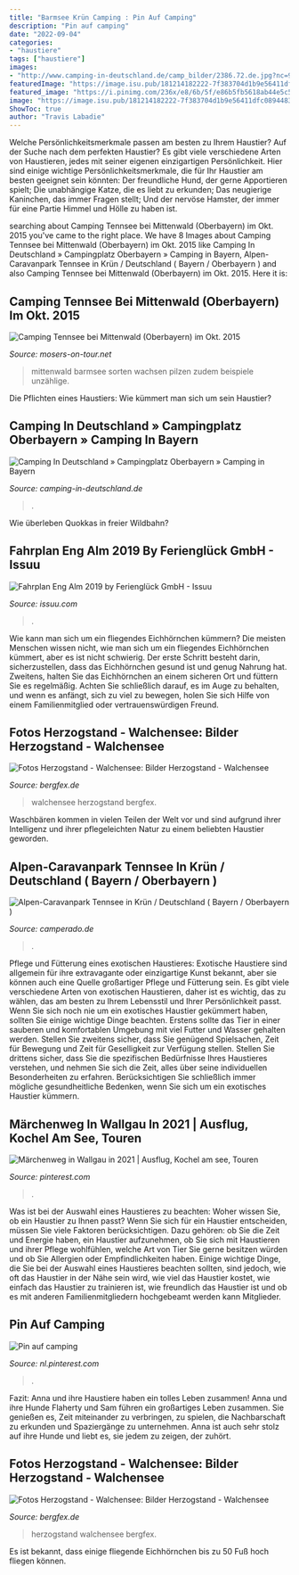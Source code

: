```yaml
---
title: "Barmsee Krün Camping : Pin Auf Camping"
description: "Pin auf camping"
date: "2022-09-04"
categories:
- "haustiere"
tags: ["haustiere"]
images:
- "http://www.camping-in-deutschland.de/camp_bilder/2386.72.de.jpg?nc=9136"
featuredImage: "https://image.isu.pub/181214182222-7f383704d1b9e56411dfc08944837ced/jpg/page_1.jpg"
featured_image: "https://i.pinimg.com/236x/e8/6b/5f/e86b5fb5618ab44e5c56ba630c3f1c01.jpg?nii=t"
image: "https://image.isu.pub/181214182222-7f383704d1b9e56411dfc08944837ced/jpg/page_1.jpg"
ShowToc: true
author: "Travis Labadie"
---
```



Welche Persönlichkeitsmerkmale passen am besten zu Ihrem Haustier?
Auf der Suche nach dem perfekten Haustier? Es gibt viele verschiedene Arten von Haustieren, jedes mit seiner eigenen einzigartigen Persönlichkeit. Hier sind einige wichtige Persönlichkeitsmerkmale, die für Ihr Haustier am besten geeignet sein könnten:
Der freundliche Hund, der gerne Apportieren spielt;
Die unabhängige Katze, die es liebt zu erkunden;
Das neugierige Kaninchen, das immer Fragen stellt;
Und der nervöse Hamster, der immer für eine Partie Himmel und Hölle zu haben ist.

	

		
searching about Camping Tennsee bei Mittenwald (Oberbayern) im Okt. 2015 you've came to the right place. We have 8 Images about Camping Tennsee bei Mittenwald (Oberbayern) im Okt. 2015 like Camping In Deutschland » Campingplatz Oberbayern » Camping in Bayern, Alpen-Caravanpark Tennsee in Krün / Deutschland ( Bayern / Oberbayern ) and also Camping Tennsee bei Mittenwald (Oberbayern) im Okt. 2015. Here it is:
		
    
## Camping Tennsee Bei Mittenwald (Oberbayern) Im Okt. 2015

<img loading=lazy src="http://mosers-on-tour.net/wp-content/uploads/2015/10/Mittenwald-11-B-Barmsee-061.jpg" onerror="this.onerror=null;this.src='https://tse4.mm.bing.net/th?id=OIP.MDgAN6mFE8Tlbxja6O2M1AHaE7&amp;pid=15.1';" alt="Camping Tennsee bei Mittenwald (Oberbayern) im Okt. 2015">

_Source: mosers-on-tour.net_

>mittenwald barmsee sorten wachsen pilzen zudem beispiele unzählige. 

	

Die Pflichten eines Haustiers: Wie kümmert man sich um sein Haustier?

    
## Camping In Deutschland » Campingplatz Oberbayern » Camping In Bayern

<img loading=lazy src="http://www.camping-in-deutschland.de/camp_bilder/2386.72.de.jpg?nc=9136" onerror="this.onerror=null;this.src='https://tse4.mm.bing.net/th?id=OIP.7sQB1Ay4TL9PZj05HOz5vAHaFf&amp;pid=15.1';" alt="Camping In Deutschland » Campingplatz Oberbayern » Camping in Bayern">

_Source: camping-in-deutschland.de_

>. 

	

Wie überleben Quokkas in freier Wildbahn?

    
## Fahrplan Eng Alm 2019 By Ferienglück GmbH - Issuu

<img loading=lazy src="https://image.isu.pub/181214182222-7f383704d1b9e56411dfc08944837ced/jpg/page_1.jpg" onerror="this.onerror=null;this.src='https://tse4.mm.bing.net/th?id=OIP.He6NorKgDtnntFiYiqqe6gHaKe&amp;pid=15.1';" alt="Fahrplan Eng Alm 2019 by Ferienglück GmbH - Issuu">

_Source: issuu.com_

>. 

	

Wie kann man sich um ein fliegendes Eichhörnchen kümmern?
Die meisten Menschen wissen nicht, wie man sich um ein fliegendes Eichhörnchen kümmert, aber es ist nicht schwierig. Der erste Schritt besteht darin, sicherzustellen, dass das Eichhörnchen gesund ist und genug Nahrung hat. Zweitens, halten Sie das Eichhörnchen an einem sicheren Ort und füttern Sie es regelmäßig. Achten Sie schließlich darauf, es im Auge zu behalten, und wenn es anfängt, sich zu viel zu bewegen, holen Sie sich Hilfe von einem Familienmitglied oder vertrauenswürdigen Freund.

    
## Fotos Herzogstand - Walchensee: Bilder Herzogstand - Walchensee

<img loading=lazy src="https://vcdn.bergfex.at/images/resized/profiles/detail/9c0/a367133085e2db5b5b490643339269c0.jpg" onerror="this.onerror=null;this.src='https://tse2.mm.bing.net/th?id=OIP.sf-cpAJU6CzdHWcnD5DMmQHaFj&amp;pid=15.1';" alt="Fotos Herzogstand - Walchensee: Bilder Herzogstand - Walchensee">

_Source: bergfex.de_

>walchensee herzogstand bergfex. 

	

Waschbären kommen in vielen Teilen der Welt vor und sind aufgrund ihrer Intelligenz und ihrer pflegeleichten Natur zu einem beliebten Haustier geworden.

    
## Alpen-Caravanpark Tennsee In Krün / Deutschland ( Bayern / Oberbayern )

<img loading=lazy src="http://www.camperado.de/m.php?id=317" onerror="this.onerror=null;this.src='https://tse2.mm.bing.net/th?id=OIP.j4E3Jxvfq3xHcOuw03yf4AAAAA&amp;pid=15.1';" alt="Alpen-Caravanpark Tennsee in Krün / Deutschland ( Bayern / Oberbayern )">

_Source: camperado.de_

>. 

	

Pflege und Fütterung eines exotischen Haustieres:
Exotische Haustiere sind allgemein für ihre extravagante oder einzigartige Kunst bekannt, aber sie können auch eine Quelle großartiger Pflege und Fütterung sein. Es gibt viele verschiedene Arten von exotischen Haustieren, daher ist es wichtig, das zu wählen, das am besten zu Ihrem Lebensstil und Ihrer Persönlichkeit passt. Wenn Sie sich noch nie um ein exotisches Haustier gekümmert haben, sollten Sie einige wichtige Dinge beachten. Erstens sollte das Tier in einer sauberen und komfortablen Umgebung mit viel Futter und Wasser gehalten werden. Stellen Sie zweitens sicher, dass Sie genügend Spielsachen, Zeit für Bewegung und Zeit für Geselligkeit zur Verfügung stellen. Stellen Sie drittens sicher, dass Sie die spezifischen Bedürfnisse Ihres Haustieres verstehen, und nehmen Sie sich die Zeit, alles über seine individuellen Besonderheiten zu erfahren. Berücksichtigen Sie schließlich immer mögliche gesundheitliche Bedenken, wenn Sie sich um ein exotisches Haustier kümmern.

    
## Märchenweg In Wallgau In 2021 | Ausflug, Kochel Am See, Touren

<img loading=lazy src="https://i.pinimg.com/236x/b0/b7/b0/b0b7b0f65519ba349601b897e33afd43.jpg?nii=t" onerror="this.onerror=null;this.src='https://tse1.mm.bing.net/th?id=OIP.CGwDgvd2UPg0lkYL4Q7DzAAAAA&amp;pid=15.1';" alt="Märchenweg in Wallgau in 2021 | Ausflug, Kochel am see, Touren">

_Source: pinterest.com_

>. 

	

Was ist bei der Auswahl eines Haustieres zu beachten: Woher wissen Sie, ob ein Haustier zu Ihnen passt?
Wenn Sie sich für ein Haustier entscheiden, müssen Sie viele Faktoren berücksichtigen. Dazu gehören: ob Sie die Zeit und Energie haben, ein Haustier aufzunehmen, ob Sie sich mit Haustieren und ihrer Pflege wohlfühlen, welche Art von Tier Sie gerne besitzen würden und ob Sie Allergien oder Empfindlichkeiten haben. Einige wichtige Dinge, die Sie bei der Auswahl eines Haustieres beachten sollten, sind jedoch, wie oft das Haustier in der Nähe sein wird, wie viel das Haustier kostet, wie einfach das Haustier zu trainieren ist, wie freundlich das Haustier ist und ob es mit anderen Familienmitgliedern hochgebeamt werden kann Mitglieder.

    
## Pin Auf Camping

<img loading=lazy src="https://i.pinimg.com/236x/e8/6b/5f/e86b5fb5618ab44e5c56ba630c3f1c01.jpg?nii=t" onerror="this.onerror=null;this.src='https://tse2.mm.bing.net/th?id=OIP.J0rzoWi6Rvlv9cj3RPY_jwAAAA&amp;pid=15.1';" alt="Pin auf camping">

_Source: nl.pinterest.com_

>. 

	

Fazit: Anna und ihre Haustiere haben ein tolles Leben zusammen!
Anna und ihre Hunde Flaherty und Sam führen ein großartiges Leben zusammen. Sie genießen es, Zeit miteinander zu verbringen, zu spielen, die Nachbarschaft zu erkunden und Spaziergänge zu unternehmen. Anna ist auch sehr stolz auf ihre Hunde und liebt es, sie jedem zu zeigen, der zuhört.

    
## Fotos Herzogstand - Walchensee: Bilder Herzogstand - Walchensee

<img loading=lazy src="https://vcdn.bergfex.at/images/resized/profiles/preview/f56/33939c5c8949d4c36eb09ac56494cf56.jpg" onerror="this.onerror=null;this.src='https://tse2.mm.bing.net/th?id=OIP.BMQOcHlm4hC9wRwt4TzvTQHaE8&amp;pid=15.1';" alt="Fotos Herzogstand - Walchensee: Bilder Herzogstand - Walchensee">

_Source: bergfex.de_

>herzogstand walchensee bergfex. 

	

Es ist bekannt, dass einige fliegende Eichhörnchen bis zu 50 Fuß hoch fliegen können.

